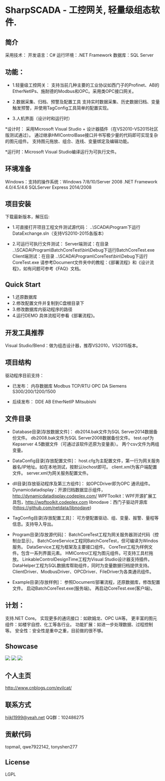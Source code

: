 SharpSCADA - 工控网关, 轻量级组态软件.
===================
简介
-------------
采用技术：
开发语言：C#
运行环境：.NET Framework
数据库：SQL Server

功能：
-------------

* 1.轻量级工控网关：
支持当前几种主要的工业协议如西门子的Profinet、AB的EtherNetIPs、施耐德的Modbus和OPC。采用类OPC接口网关。

* 2.数据采集、归档、预警及配置工具
支持实时数据采集、历史数据归档、变量触发预警，并使用TagConfig工具简单的配置实现。

* 3.人机界面（设计时和运行时）

*设计时：
采用Microsoft Visual Studio + 设计器插件（在VS2010-VS2015社区版测试通过）。
通过继承HMIControlBase接口并书写极少量的代码即可实现复杂的图元组件。
支持图元拖放、组合、连线、变量绑定及编辑功能。

*运行时：Microsoft Visual Studio编译运行为可执行文件。


环境准备
-------------
Windows：支持的操作系统：Windows 7/8/10/Server 2008
.NET Framework 4.0/4.5/4.6
SQLServer Express 2014/2008

项目安装
-------------

下载最新版本，解压后:

* 1.可直接打开项目工程文件测试源代码：
..\SCADA\Program下运行DataExchange.sln（支持VS2010-2015各版本）

* 2.可运行可执行文件测试：
Server端测试：在目录 ..\SCADA\Program\BatchCoreTest\bin\Debug下运行BatchCoreTest.exe
Client端测试：在目录 ..\SCADA\Program\CoreTest\bin\Debug下运行CoreTest.exe
请参考Document文件夹中的教程：《部署流程》和《设计流程》，如有问题可参考《FAQ》文档。

Quick Start
-------------
* 1.还原数据库
* 2.修改配置文件并复制到C盘根目录下
* 3.修改数据库内驱动程序的路径
* 4.运行DEMO
具体流程可参看《部署流程》。

开发工具推荐
-------------
Visual Studio/Blend：做为组态设计器，推荐VS2010，VS2015版本。

项目结构
-------------
驱动程序目前支持：

* 已发布：
内存数据库
Modbus TCP/RTU
OPC DA
Siemens S300/200/1200/1500

* 后续发布：
DDE
AB EtherNetIP
Mitsubishi 

文件目录
-------------
* Database目录[存放数据文件]：
db2014.bak文件为SQL Server2014数据备份文件。
db2008.bak文件为SQL Server2008数据备份文件。
test.opf为Kepserver 4.5数据文件（可通过该软件还原为变量表）。
两个csv文件为两组变量。

* DataConfig目录[存放配置文件]：
host.cfg为主配置文件，第一行为网关服务器名/IP地址。如在本地测试，按默认lochost即可。
client.xml为客户端配置文件。
server.xml为网关服务配置文件。

* dll目录[存放驱动程序及第三方组件]：
如OPCDriver即为OPC 通讯组件。
Dynamicdatadisplay：开源归档数据显示组件，http://dynamicdatadisplay.codeplex.com/
WPFToolkit：WPF开源扩展工具包，http://wpftoolkit.codeplex.com
libnodave：西门子驱动开源库(https://github.com/netdata/libnodave)

* TagConfig目录[存放配置工具]：
可方便配置驱动、组、变量、报警、量程等信息。支持导入导出。

* Program目录[存放源代码]：
BatchCoreTest工程为网关服务器测试代码（控制台显示）。
BatchCoreService工程同BatchCoreTest，但可编译为Windos服务。
DataService工程为框架及主要接口组件。
CoreTest工程为样例文件。包含一系列界面元素。
HMIControl工程为图元组件。可支持工具栏拖放。
LinkableControlDesignTime工程为Visual Studio设计器支持插件。
DataHelper工程为SQL数据库帮助组件，同时为变量数据归档提供支持。
ClientDriver、ModbusDriver、OPCDriver、FileDriver为各类通讯组件。

* Example目录[存放样例]：
参照Document/部署流程，还原数据库，修改配置文件。
启动BatchCoreTest.exe(服务端)。
再启动CoreTest.exe(客户端)。

计划：
-------------
支持.NET Core。
实现更多的通讯接口：如欧姆龙、OPC UA等。
更丰富的图元组件：如楼宇自控、化工等各行业。
功能扩展：如进一步处理数据、过程控制等。
安全性：安全性是重中之重，目前做的很不够。

Showcase
-------------
![](https://github.com/GavinYellow/SharpSCADA/raw/master/Showcase/guage.png)
![](https://github.com/GavinYellow/SharpSCADA/raw/master/Showcase/Receiving1.png)
![](https://github.com/GavinYellow/SharpSCADA/raw/master/Showcase/scada1.png)

个人主页
-------------
http://www.cnblogs.com/evilcat/

联系方式
-------------
hijkl1999@yeah.net
QQ群：102486275

贡献代码
-------------
topmail,  qwe7922142,  tonyshen277

License
-------------
LGPL 
